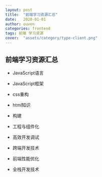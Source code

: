 ```yaml
---
layout: post
title:  "前端学习资源汇总"
date:   2020-01-01
author: ouven
categories: frontend
tags: 前端 学习资源
cover:  "assets/category/type-client.png"
---
```



## 前端学习资源汇总

- JavaScript语言

- JavaScript框架

- css重构

- html知识

- 构建

- 工程与组件化

- 高效开发调试

- 跨端开发技术

- 前端性能优化

- 全栈开发技术
